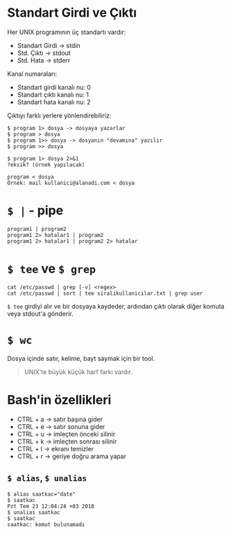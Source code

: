 # Standart Girdi ve Çıktı
Her UNIX programının üç standartı vardır:

- Standart Girdi -> stdin
- Std. Çıktı -> stdout
- Std. Hata -> stderr

Kanal numaraları:
- Standart girdi kanalı nu: 0
- Standart çıktı kanalı nu: 1
- Standart hata kanalı nu: 2

Çıktıyı farklı yerlere yönlendirebiliriz:
```shell
$ program 1> dosya -> dosyaya yazarlar
$ program > dosya
$ program 1>> dosya -> dosyanın "devamına" yazılır
$ program >> dosya

$ program 1> dosya 2>&1
?eksik? (örnek yapılacak)

program < dosya
Örnek: mail kullanici@alanadi.com < dosya
```

# `$ |` - pipe
```
program1 | program2
program1 2> hatalar1 | program2
program1 2> hatalar1 | program2 2> hatalar
```

# `$ tee` ve `$ grep`
```
cat /etc/passwd | grep [-v] <regex>
cat /etc/passwd | sort | tee siralikullanicilar.txt | grep user
```
`$ tee` girdiyi alır ve bir dosyaya kaydeder, ardından çıktı olarak diğer komuta veya stdout'a gönderir.

# `$ wc`
Dosya içinde satır, kelime, bayt saymak için bir tool.

> UNIX'te büyük küçük harf farkı vardır.

# Bash'in özellikleri
- CTRL + a -> satır başına gider
- CTRL + e -> satır sonuna gider
- CTRL + u -> imleçten önceki silinir
- CTRL + k -> imleçten sonrası silinir
- CTRL + l -> ekranı temizler
- CTRL + r -> geriye doğru arama yapar

## `$ alias`, `$ unalias`
```shell
$ alias saatkac="date"
$ saatkac
Pzt Tem 23 12:04:24 +03 2018
$ unalias saatkac
$ saatkac
saatkac: komut bulunamadı
```
